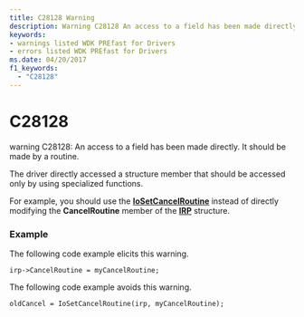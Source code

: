 ```yaml
---
title: C28128 Warning
description: Warning C28128 An access to a field has been made directly. It should be made by a routine.
keywords:
- warnings listed WDK PREfast for Drivers
- errors listed WDK PREfast for Drivers
ms.date: 04/20/2017
f1_keywords: 
  - "C28128"
---
```


# C28128


warning C28128: An access to a field has been made directly. It should be made by a routine.

The driver directly accessed a structure member that should be accessed only by using specialized functions.

For example, you should use the [**IoSetCancelRoutine**](/windows-hardware/drivers/ddi/wdm/nf-wdm-iosetcancelroutine) instead of directly modifying the **CancelRoutine** member of the [**IRP**](/windows-hardware/drivers/ddi/wdm/ns-wdm-_irp) structure.

### <span id="example"></span><span id="EXAMPLE"></span>Example

The following code example elicits this warning.

```
irp->CancelRoutine = myCancelRoutine;
```

The following code example avoids this warning.

```
oldCancel = IoSetCancelRoutine(irp, myCancelRoutine);
```

 

